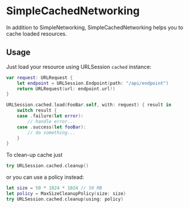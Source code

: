 # SimpleCachedNetworking

In addition to SimpleNetworking, SimpleCachedNetworking helps you to cache loaded resources.  

## Usage
Just load your resource using URLSession  `cached` instance:

```swift
var request: URLRequest {
    let endpoint = URLSession.Endpoint(path: "/api/endpoint")
    return URLRequest(url: endpoint.url!)
}

URLSession.cached.load(FooBar.self, with: request) { result in
    switch result {
    case .failure(let error):
        // handle error...
    case .success(let fooBar):
        // do something... 
    }
}
```

To clean-up cache just

```swift
try URLSession.cached.cleanup()
```

or you can use a policy instead:

```swift
let size = 50 * 1024 * 1024 // 50 MB
let policy = MaxSizeCleanupPolicy(size: size)
try URLSession.cached.cleanup(using: policy)
```



